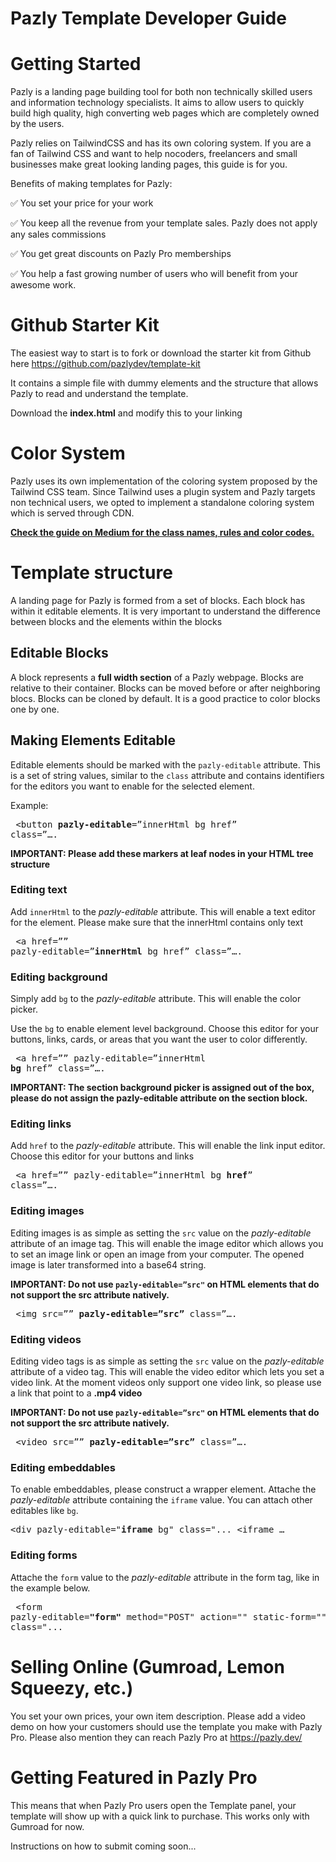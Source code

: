 
# Pazly Template Developer Guide


# Getting Started

Pazly is a landing page building tool for both non technically skilled users and information technology specialists. It aims to allow users to quickly build high quality, high converting web pages which are completely owned by the users. 

Pazly relies on TailwindCSS and has its own coloring system. If you are a fan of Tailwind CSS and want to help nocoders, freelancers and small businesses make great looking landing pages, this guide is for you. 

Benefits of making templates for Pazly: 

✅ You set your price for your work

✅ You keep all the revenue from your template sales. Pazly does not apply any sales commissions

✅ You get great discounts on Pazly Pro memberships

✅ You help a fast growing number of users who will benefit from your awesome work.


# Github Starter Kit

The easiest way to start is to fork or download the starter kit from Github here https://github.com/pazlydev/template-kit

It contains a simple file with dummy elements and the structure that allows Pazly to read and understand the template.

Download the **index.html** and modify this to your linking


# Color System

Pazly uses its own implementation of the coloring system proposed by the Tailwind CSS team. Since Tailwind uses a plugin system and Pazly targets non technical users, we opted to implement a standalone coloring system which is served through CDN. 

<a href="https://pazly.medium.com/the-pazly-color-system-fdc37ebb02c3" target="_blank"><b>Check the guide on Medium for the class names, rules and color codes.</b></a>


# Template structure

A landing page for Pazly is formed from a set of blocks. Each block has within it editable elements. It is very important to understand the difference between blocks and the elements within the blocks


## Editable Blocks

A block represents a **full width section** of a Pazly webpage. Blocks are relative to their container. Blocks can be moved before or after neighboring blocs. Blocks can be cloned by default. It is a good practice to color blocks one by one. 


## Making Elements Editable

Editable elements should be marked with the `pazly-editable` attribute. This is a set of string values, similar to the `class` attribute and contains identifiers for the editors you want to enable for the selected element. 

Example: 
	<pre>
		<button <b>pazly-editable</b>=”innerHtml bg href”  class=”….
	</pre>
**IMPORTANT: Please add these markers at leaf nodes in your HTML tree structure**


### Editing text

Add `innerHtml` to the _pazly-editable_ attribute. This will enable a text editor for the element. Please make sure that the innerHtml contains only text
	<pre>
		<a href=”” pazly-editable=”<b>innerHtml</b> bg href”  class=”….
	</pre>

### Editing background

Simply add `bg` to the _pazly-editable_ attribute. This will enable the color picker. 

Use the `bg` to enable element level background. Choose this editor for your buttons, links, cards, or areas that you want the user to color differently. 
	<pre>
		<a href=”” pazly-editable=”innerHtml <b>bg</b> href”  class=”….
	</pre>

**IMPORTANT: The section background picker is assigned out of the box, please do not assign the pazly-editable attribute on the section block.**


### Editing links

Add `href` to the _pazly-editable_ attribute. This will enable the link input editor.  Choose this editor for your buttons and links
	<pre>
		<a href=”” pazly-editable=”innerHtml bg <b>href</b>”  class=”….
	</pre>

### Editing images

Editing images is as simple as setting the `src` value on the _pazly-editable_ attribute of an image tag. This will enable the image editor which allows you to set an image link or open an image from your computer. The opened image is later transformed into a base64 string. 

**IMPORTANT: Do not use `pazly-editable=”src"` on HTML elements that do not support the src attribute natively.**
	<pre>
		<img src=”” <b>pazly-editable=”src”</b>  class=”….
	</pre>

### Editing videos

Editing video tags is as simple as setting the `src` value on the _pazly-editable_ attribute of a video tag. This will enable the video editor which lets you set a video link. At the moment videos only support one video link, so please use a link that point to a **.mp4 video**

**IMPORTANT: Do not use `pazly-editable=”src"` on HTML elements that do not support the src attribute natively.**
	<pre>
		<video src=”” <b>pazly-editable=”src”</b>  class=”….
	</pre>

### Editing embeddables

To enable embeddables, please construct a wrapper element. Attache the _pazly-editable_ attribute containing the `iframe` value. You can attach other editables like `bg`. 
	<pre>
		<div pazly-editable="<b>iframe</b> bg" class="...
			<iframe …
		</div>
	</pre>

### Editing forms

Attache the `form` value to the _pazly-editable_ attribute in the form tag, like in the example below.
	<pre>
		<form pazly-editable=<b>"form"</b> method="POST" action="" static-form="" class="...
	</pre>

# Selling Online (Gumroad, Lemon Squeezy, etc.)
You set your own prices, your own item description. Please add a video demo on how your customers should use the template you make with Pazly Pro. Please also mention they can reach Pazly Pro at https://pazly.dev/


# Getting Featured in Pazly Pro
This means that when Pazly Pro users open the Template panel, your template will show up with a quick link to purchase. This works only with Gumroad for now. 

Instructions on how to submit coming soon...
